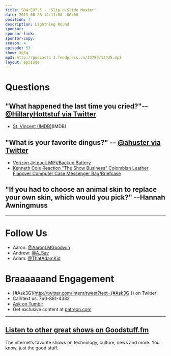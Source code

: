 ```yaml
---
title: S04:E07.5 - "Slip-N-Slide Master"
date: 2015-06-26 12:11:00 -06:00
position: 7
description: Lightning Round
sponsor:
sponsor-link:
sponsor-copy:
season: 4
episode: 53
show: 3g3q
mp3: http://podcasts-1.feedpress.co/13789/13435.mp3
layout: episode
---
```


# Questions

## "What happened the last time you cried?"-- [@HillaryHottstuf via Twitter](https://twitter.com/HillaryHottstuf/status/570033882176696320)
- [St. Vincent (IMDB)](http://www.imdb.com/title/tt2170593/)(IMDB)

## "What is your favorite dingus?" -- [@ahuster via Twitter](http://twitter.com/ahuster/status/602807300697513984)
- [Verizon Jetpack MiFi/Backup Battery](http://www.verizonwireless.com/internet-devices/jetpack-mifi-6620l/)
- [Kenneth Cole Reaction "The Show Business" Colombian Leather Flapover Computer Case Messenger Bag/Briefcase](http://amzn.com/B00OCX7FT0)

## "If you had to choose an animal skin to replace your own skin, which would you pick?" --Hannah Awningmuss

***

# Follow Us
* Aaron: [@AaronLMGoodwin](http://twitter.com/aaronlmgoodwin)
* Andrew: [@A_Sav](http://twitter.com/a_sav)
* Adam: [@ThatAdamKid](http://twitter.com/thatadamkid)

# Braaaaaand Engagement
* [#Ask3G](http://twitter.com/intent/tweet?text={#Ask3G }) on Twitter!
* Call/text us: 760-881-4382
* [Ask on Tumblr](http://3g3q.co/ask)
* Get exclusive content at [patreon.com](http://www.patreon.com/3g3q)

***

## [Listen to other great shows on Goodstuff.fm](http://goodstuff.fm/)
The internet’s favorite shows on technology, culture, news and more. You know, just the good stuff.
